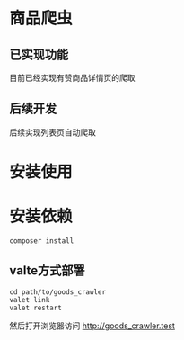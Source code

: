 # 商品爬虫

## 已实现功能
目前已经实现有赞商品详情页的爬取

## 后续开发
后续实现列表页自动爬取


# 安装使用

# 安装依赖 
```shell
composer install
```

## valte方式部署
```shell
cd path/to/goods_crawler
valet link
valet restart
```

然后打开浏览器访问 http://goods_crawler.test
